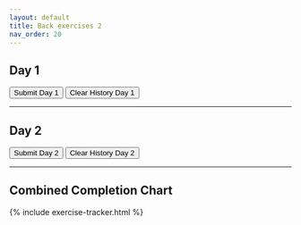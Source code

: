 ```yaml
---
layout: default
title: Back exercises 2
nav_order: 20
---
```


<h2>Day 1</h2>
<div id="exercise-list-day1"></div>
<button id="reset-exercises-day1">Submit Day 1</button>
<button id="clear-history-day1">Clear History Day 1</button>
<canvas id="chart-day1" width="400" height="200"></canvas>
<div id="history-day1"></div>

<hr>

<h2>Day 2</h2>
<div id="exercise-list-day2"></div>
<button id="reset-exercises-day2">Submit Day 2</button>
<button id="clear-history-day2">Clear History Day 2</button>
<canvas id="chart-day2" width="400" height="200"></canvas>
<div id="history-day2"></div>

<hr>

<h2>Combined Completion Chart</h2>
<canvas id="chart-overview" width="600" height="300"></canvas>

<div id="edit-modal" class="modal">
  <div class="modal-content">
    <span class="close-button">&times;</span>
    <h3>Edit/Add History Entry</h3>
    <label for="modal-date">Date:</label>
    <input type="date" id="modal-date" required><br><br>
    <label>Completed Exercises:</label>
    <div id="modal-exercise-list"></div>
    <br>
    <button id="modal-save">Save</button>
    <button id="modal-delete">Delete</button>
  </div>
</div>

<style>
  .modal { display: none; position: fixed; z-index: 1000; left: 0; top: 0; width: 100%; height: 100%; overflow: auto; background-color: rgba(0,0,0,0.5); }
  .modal-content { background-color: #fefefe; margin: 10% auto; padding: 20px; border: 1px solid #888; width: 90%; max-width: 500px; border-radius: 8px; }
  .close-button { color: #aaa; float: right; font-size: 28px; font-weight: bold; }
  .close-button:hover, .close-button:focus { color: black; text-decoration: none; cursor: pointer; }
  #modal-exercise-list label { display: block; margin-top: 5px; }
</style>

<script src="https://cdn.jsdelivr.net/npm/chart.js"></script>

{% include exercise-tracker.html %}

